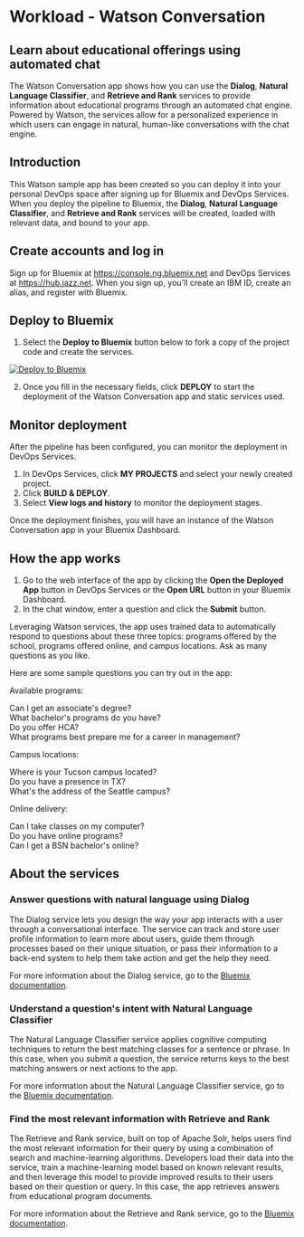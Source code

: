 # Workload - Watson Conversation

## Learn about educational offerings using automated chat
The Watson Conversation app shows how you can use the **Dialog**, **Natural Language Classifier**, and **Retrieve and Rank** services to provide information about educational programs through an automated chat engine. Powered by Watson, the services allow for a personalized experience in which users can engage in natural, human-like conversations with the chat engine.

## Introduction
This Watson sample app has been created so you can deploy it into your personal DevOps space after signing up for Bluemix and DevOps Services. When you deploy the pipeline to Bluemix, the **Dialog**, **Natural Language Classifier**, and **Retrieve and Rank** services will be created, loaded with relevant data, and bound to your app.

## Create accounts and log in

Sign up for Bluemix at https://console.ng.bluemix.net and DevOps Services at https://hub.jazz.net.
When you sign up, you'll create an IBM ID, create an alias, and register with Bluemix.

## Deploy to Bluemix

1. Select the **Deploy to Bluemix** button below to fork a copy of the project code and create the services.

  [![Deploy to Bluemix](https://bluemix.net/deploy/button.png)](https://bluemix.net/deploy?repository=https://github.com/cfsworkload/watson-conversation.git)

2.  Once you fill in the necessary fields, click **DEPLOY** to start the deployment of the Watson Conversation app and static services used.

## Monitor deployment

After the pipeline has been configured, you can monitor the deployment in DevOps Services.

1. In DevOps Services, click **MY PROJECTS** and select your newly created project.
2. Click **BUILD & DEPLOY**.
3. Select **View logs and history** to monitor the deployment stages.

Once the deployment finishes, you will have an instance of the Watson Conversation app in your Bluemix Dashboard.

## How the app works

1.  Go to the web interface of the app by clicking the **Open the Deployed App** button in DevOps Services or the **Open URL** button in your Bluemix Dashboard.
2. In the chat window, enter a question and click the **Submit** button.

Leveraging Watson services, the app uses trained data to automatically respond to questions about these three topics: programs offered by the school, programs offered online, and campus locations. Ask as many questions as you like.

Here are some sample questions you can try out in the app:

Available programs:

Can I get an associate's degree?  
What bachelor's programs do you have?  
Do you offer HCA?  
What programs best prepare me for a career in management?

Campus locations:

Where is your Tucson campus located?  
Do you have a presence in TX?  
What's the address of the Seattle campus?  

Online delivery:

Can I take classes on my computer?  
Do you have online programs?  
Can I get a BSN bachelor's online?


## About the services

### Answer questions with natural language using Dialog
The Dialog service lets you  design the way your app interacts with a user through a conversational interface. The service can track and store user profile information to learn more about users, guide them through processes based on their unique situation, or pass their information to a back-end system to help them take action and get the help they need.

For more information about the Dialog service, go to the [Bluemix documentation](https://www.ng.bluemix.net/docs/services/Dialog/index.html).

### Understand a question's intent with Natural Language Classifier
The Natural Language Classifier service applies cognitive computing techniques to return the best matching classes for a sentence or phrase. In this case, when you submit a question, the service returns keys to the best matching answers or next actions to the app.

For more information about the Natural Language Classifier service, go to the [Bluemix documentation](https://www.ng.bluemix.net/docs/services/NaturalLanguageClassifier/index.html).

### Find the most relevant information with Retrieve and Rank
The Retrieve and Rank service, built on top of Apache Solr,  helps users find the most relevant information for their query by using a combination of search and machine-learning algorithms. Developers load their data into the service, train a machine-learning model based on known relevant results, and then leverage this model to provide improved results to their users based on their question or query. In this case, the app retrieves answers from educational program documents.

For more information about the Retrieve and Rank service, go to the [Bluemix documentation](https://www.ng.bluemix.net/docs/services/RetrieveandRank/index.html).

